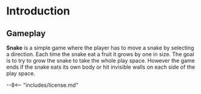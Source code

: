 # Introduction

## Gameplay

**Snake** is a simple game where the player has to move a snake by selecting a direction. Each time the snake eat a fruit it grows by one in size.
The goal is to try to grow the snake to take the whole play space. However the game ends if the snake eats its own body or hit invisible walls on each side of the play space.

--8<-- "includes/license.md"
